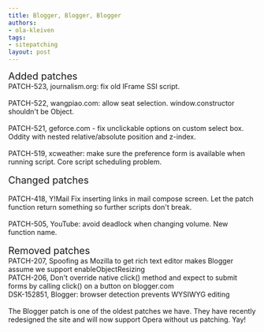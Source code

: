 ```yaml
---
title: Blogger, Blogger, Blogger
authors:
- ola-kleiven
tags:
- sitepatching
layout: post
---
```

<span style="font-size: 140%">Added patches</span><br/>PATCH-523, journalism.org: fix old IFrame SSI script.<br/><br/>PATCH-522, wangpiao.com: allow seat selection. window.constructor shouldn&#39;t be Object.<br/><br/>PATCH-521, geforce.com - fix unclickable options on custom select box. Oddity with nested relative/absolute position and z-index. <br/><br/>PATCH-519, xcweather: make sure the preference form is available when running script. Core script scheduling problem.<br/>  <br/><span style="font-size: 140%">Changed patches</span><br/><br/>PATCH-418, Y!Mail Fix inserting links in mail compose screen. Let the patch function return something so further scripts don&#39;t break.<br/><br/>PATCH-505, YouTube: avoid deadlock when changing volume. New function name.<br/><br/><span style="font-size: 140%">Removed patches</span><br/>PATCH-207, Spoofing as Mozilla to get rich text editor makes Blogger assume we support enableObjectResizing<br/>PATCH-206, Don&#39;t override native click() method and expect to submit forms by calling click() on a button on blogger.com<br/>DSK-152851, Blogger: browser detection prevents WYSIWYG editing<br/><br/>The Blogger patch is one of the oldest patches we have. They have recently redesigned the site and will now support Opera without us patching. Yay!<br/>
